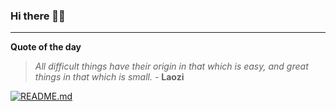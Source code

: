 ### Hi there 👋🏻


---

**Quote of the day**

> *All difficult things have their origin in that which is easy, and great things in that which is small.* - **Laozi** 

[![README.md](https://github.com/marcolovazzano/marcolovazzano/actions/workflows/readme.yml/badge.svg?branch=main)](https://github.com/marcolovazzano/marcolovazzano/actions/workflows/readme.yml)

